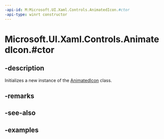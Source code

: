 ```yaml
---
-api-id: M:Microsoft.UI.Xaml.Controls.AnimatedIcon.#ctor
-api-type: winrt constructor
---
```


# Microsoft.UI.Xaml.Controls.AnimatedIcon.#ctor

<!--
public AnimatedIcon ();
-->

## -description

Initializes a new instance of the [AnimatedIcon](animatedicon.md) class.

## -remarks

## -see-also

## -examples
